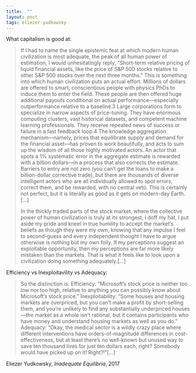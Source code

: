 ```yaml
---
title:  ""
layout: post
tags: eliezer-yudkowsky
---
```


What capitalism is good at:
> If I had to name the single epistemic feat at which modern human civilization is most adequate, the peak of all human power of estimation, I would unhesitatingly reply, “Short-term relative pricing of liquid financial assets, like the price of S&P 500 stocks relative to other S&P 500 stocks over the next three months.” This is something into which human civilization puts an actual effort. Millions of dollars are offered to smart, conscientious people with physics PhDs to induce them to enter the field. These people are then offered huge additional payouts conditional on actual performance—especially outperformance relative to a baseline.3 Large corporations form to specialize in narrow aspects of price-tuning. They have enormous computing clusters, vast historical datasets, and competent machine learning professionals. They receive repeated news of success or failure in a fast feedback loop.4 The knowledge aggregation mechanism—namely, prices that equilibrate supply and demand for the financial asset—has proven to work beautifully, and acts to sum up the wisdom of all those highly motivated actors. An actor that spots a 1% systematic error in the aggregate estimate is rewarded with a billion dollars—in a process that also corrects the estimate. Barriers to entry are not zero (you can’t get the loans to make a billion-dollar corrective trade), but there are thousands of diverse intelligent actors who are all individually allowed to spot errors, correct them, and be rewarded, with no central veto. This is certainly not perfect, but it is literally as good as it gets on modern-day Earth.[...]
> 
> In the thickly traded parts of the stock market, where the collective power of human civilization is truly at its strongest, I doff my hat, I put aside my pride and kneel in true humility to accept the market’s beliefs as though they were my own, knowing that any impulse I feel to second-guess and every independent thought I have to argue otherwise is nothing but my own folly. If my perceptions suggest an exploitable opportunity, then my perceptions are far more likely mistaken than the markets. That is what it feels like to look upon a civilization doing something adequately.[...]

Efficiency vs Inexploitavility vs Adequacy:
> So the distinction is: Efficiency: “Microsoft’s stock price is neither too low nor too high, relative to anything you can possibly know about Microsoft’s stock price.” Inexploitability: “Some houses and housing markets are overpriced, but you can’t make a profit by short-selling them, and you’re unlikely to find any substantially underpriced houses—the market as a whole isn’t rational, but it contains participants who have money and understand housing markets as well as you do.” Adequacy: “Okay, the medical sector is a wildly crazy place where different interventions have orders-of-magnitude differences in cost-effectiveness, but at least there’s no well-known but unused way to save ten thousand lives for just ten dollars each, right? Somebody would have picked up on it! Right?!”[...]

Eliezer Yudkowsky, _Inadequate Equilibria_, 2017